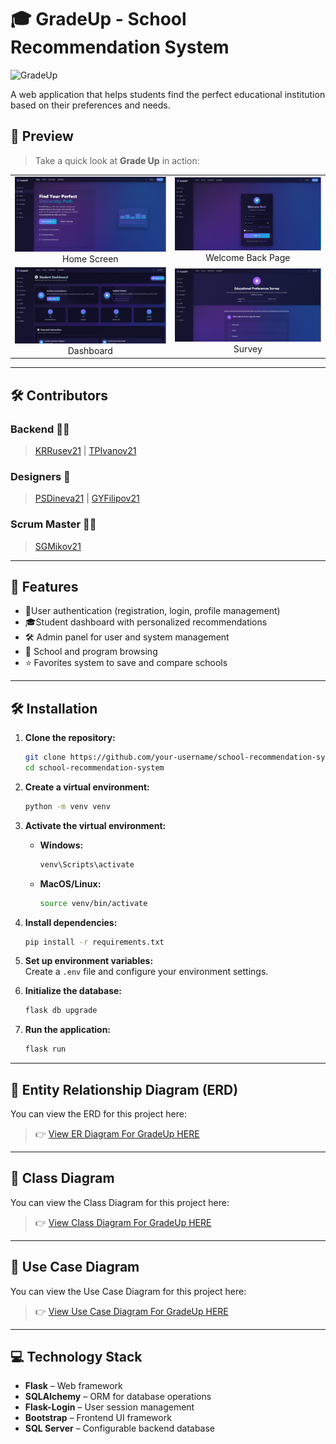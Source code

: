 # 🎓 GradeUp - School Recommendation System
![GradeUp](https://github.com/user-attachments/assets/2447bd21-24f3-4cc3-8c58-62c0bae53cbe)


A web application that helps students find the perfect educational institution based on their preferences and needs.
## 📸 Preview

>Take a quick look at **Grade Up** in action:

<table>
  <tr>
    <td align="center">
      <img src="documentation/assets/home_page.png" alt="Home Screen" width="600"/>
      <br/>Home Screen
    </td>
    <td align="center">
      <img src="documentation/assets/welcome_page.png" alt="Welcome Screen" width="600"/>
      <br/>Welcome Back Page
    </td>
  </tr>
  <tr>
    <td align="center">
      <img src="documentation/assets/dashboard.png" alt="Dashboard" width="600"/>
      <br/>Dashboard
    </td>
    <td align="center">
      <img src="documentation/assets/survey.png" alt="Survey" width="600"/>
      <br/>Survey
    </td>
  </tr>
</table>

---

## 🛠️ Contributors

### Backend 👨‍💻
> [KRRusev21](https://github.com/KRRusev21) |
> [TPIvanov21](https://github.com/TPIvanov21)

### Designers 🎨
> [PSDineva21](https://github.com/PSDineva21) |
> [GYFilipov21](https://github.com/GYFilipov21)

### Scrum Master 🧑‍🏫
> [SGMikov21](https://github.com/SGMikov21)
---
## 🚀 Features

- 🔐User authentication (registration, login, profile management)  
- 🎓Student dashboard with personalized recommendations  
- 🛠️ Admin panel for user and system management  
- 🏫 School and program browsing  
- ⭐ Favorites system to save and compare schools

---

## 🛠️ Installation

1. **Clone the repository:**
   ```bash
   git clone https://github.com/your-username/school-recommendation-system.git
   cd school-recommendation-system
   ```

2. **Create a virtual environment:**
   ```bash
   python -m venv venv
   ```

3. **Activate the virtual environment:**
   - **Windows:**  
     ```bash
     venv\Scripts\activate
     ```
   - **MacOS/Linux:**  
     ```bash
     source venv/bin/activate
     ```

4. **Install dependencies:**
   ```bash
   pip install -r requirements.txt
   ```

5. **Set up environment variables:**  
   Create a `.env` file and configure your environment settings.

6. **Initialize the database:**
   ```bash
   flask db upgrade
   ```

7. **Run the application:**
   ```bash
   flask run
   ```

---

## 🧩 Entity Relationship Diagram (ERD)

You can view the ERD for this project here:

>👉 [View ER Diagram For GradeUp HERE](https://lucid.app/lucidchart/61f65033-3af4-4cf8-bc17-acb81d5eca5f/edit?invitationId=inv_82560b78-52e7-4ab8-ae9b-d66805a27391)
---
## 🧩 Class Diagram

You can view the Class Diagram for this project here:

>👉 [View Class Diagram For GradeUp HERE](https://lucid.app/lucidchart/1c0cb330-9383-4fa2-b729-de0712e22a35/edit?invitationId=inv_92692c0c-2064-46d6-8558-c64fcabbd25f)
---
## 🧩 Use Case Diagram

You can view the Use Case Diagram for this project here:

>👉 [View Use Case Diagram For GradeUp HERE](https://lucid.app/lucidchart/8118d3f6-516f-424c-afa6-288fe6a2db89/edit?invitationId=inv_7fbc60f6-2588-4ccd-960f-ecb69aadf4cd)
---

## 💻 Technology Stack

- **Flask** – Web framework  
- **SQLAlchemy** – ORM for database operations  
- **Flask-Login** – User session management  
- **Bootstrap** – Frontend UI framework  
- **SQL Server** – Configurable backend database

